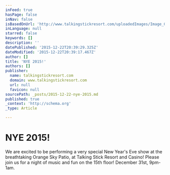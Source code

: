 ```yaml
---
inFeed: true
hasPage: false
inNav: false
isBasedOnUrl: 'http://www.talkingstickresort.com/uploadedImages/Image_Gallery/Orange_Sky/Patio-to-West-View.png'
inLanguage: null
starred: false
keywords: []
description: ''
datePublished: '2015-12-22T20:39:29.325Z'
dateModified: '2015-12-22T20:39:17.467Z'
author: []
title: 'NYE 2015!'
authors: []
publisher:
  name: talkingstickresort.com
  domain: www.talkingstickresort.com
  url: null
  favicon: null
sourcePath: _posts/2015-12-22-nye-2015.md
published: true
_context: 'http://schema.org'
_type: Article

---
```

# NYE 2015!

We are excited to be performing a very special New Year's Eve show at the breathtaking Orange Sky Patio, at Talking Stick Resort and Casino! Please join us for a night of music and fun on the 15th floor! December 31st, 9pm-1am.